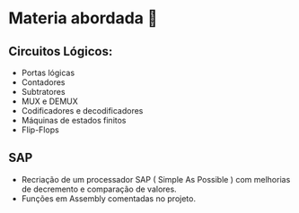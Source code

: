 # Materia abordada 📖
## Circuitos Lógicos:
- Portas lógicas
- Contadores
- Subtratores
- MUX e DEMUX
- Codificadores e decodificadores
- Máquinas de estados finitos
- Flip-Flops

## SAP 
- Recriação de um processador SAP ( Simple As Possible ) com melhorias de decremento e comparação de valores.
- Funções em Assembly comentadas no projeto.

